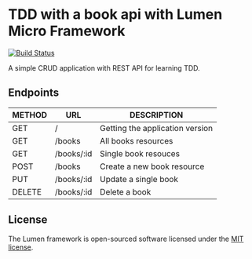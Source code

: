 # TDD with a book api with Lumen Micro Framework

[![Build Status](https://travis-ci.org/marufmax/tdd-lumen-api.svg)](https://travis-ci.org/marufmax/tdd-lumen-api)


A simple CRUD application with REST API for learning TDD.

## Endpoints

| METHOD | URL        | DESCRIPTION                     |
| ------ | ---------- | ------------------------------- |
| GET    | /          | Getting the application version |
| GET    | /books     | All books resources             |
| GET    | /books/:id | Single book resouces            |
| POST   | /books     | Create a new book resource      |
| PUT    | /books/:id | Update a single book            |
| DELETE | /books/:id | Delete a book                   |


## License

The Lumen framework is open-sourced software licensed under the [MIT license](https://opensource.org/licenses/MIT).

